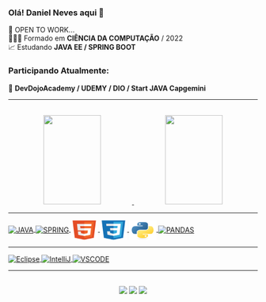 ### Olá! Daniel Neves aqui   👋 

💼 OPEN TO WORK...<br>
👨🏿‍🎓 Formado em **CIÊNCIA DA COMPUTAÇÃO** / 2022<br>
📈 Estudando **JAVA EE / SPRING BOOT**   <br>
### Participando Atualmente: 
 📖 **DevDojoAcademy / UDEMY / DIO / Start JAVA Capgemini**
<div>

***
 
  </div>

<br>

<div align="center">
  <a href="https://github.com/danielnevesdecastro">
  <img height="180em" width="48%" src="https://github-readme-stats.vercel.app/api?username=danielnevesdecastro&show_icons=true&theme=highcontrast&include_all_commits=true&count_private=true"/>
  <img height="180em" width="48%" src="https://github-readme-stats.vercel.app/api/top-langs/?username=danielnevesdecastro&layout=compact&langs_count=7&theme=highcontrast"/>
</div>


***
  
<div style="display: inline_block">
  <img align="center" alt="JAVA" height="60" width="80"src="https://cdn.jsdelivr.net/gh/devicons/devicon/icons/java/java-original-wordmark.svg" />
  <img align="center" alt="SPRING" height="40" width="55" src="https://cdn.jsdelivr.net/gh/devicons/devicon/icons/spring/spring-original.svg" />
  <img align="center" alt="HTML" height="40" width="55" src="https://raw.githubusercontent.com/devicons/devicon/master/icons/html5/html5-original.svg">
  <img align="center" alt="CSS" height="40" width="55" src="https://raw.githubusercontent.com/devicons/devicon/master/icons/css3/css3-original.svg">
  <img align="center" alt="PYTHON" height="40" width="55" src="https://raw.githubusercontent.com/devicons/devicon/master/icons/python/python-original.svg">
  <img align="center" alt="PANDAS" height="40" width="55" src="https://cdn.jsdelivr.net/gh/devicons/devicon/icons/pandas/pandas-original.svg">        
</div>

 
 ***

 <div style="display: inline_block">
  <img align="center" alt="Eclipse" height="60" width="60"src="https://www.eclipse.org/downloads/assets/public/images/logo-eclipse.png" />
  <img align="center" alt="IntelliJ" height="60" width="60" src="https://upload.wikimedia.org/wikipedia/commons/thumb/9/9c/IntelliJ_IDEA_Icon.svg/1200px-IntelliJ_IDEA_Icon.svg.png" />
  <img align="center" alt="VSCODE" height="60" width="60" src="https://cdn.jsdelivr.net/gh/devicons/devicon/icons/vscode/vscode-original.svg">
 
***
 <br>
 <div align="center">
 <a href="https://www.linkedin.com/in/danielnevesdecastro/" target="_blank"><img src="https://img.shields.io/badge/-LinkedIn-%230077B5?style=for-the-badge&logo=linkedin&logoColor=white" target="_blank"></a> 
  <a href="https://www.instagram.com/danielnevesdecastro/" target="_blank"><img src="https://img.shields.io/badge/-Instagram-%23E4405F?style=for-the-badge&logo=instagram&logoColor=white" target="_blank"></a>
  <a href = "mailto:danielnevesdecastro@gmail.com"><img src="https://img.shields.io/badge/Gmail-D14836?style=for-the-badge&logo=gmail&logoColor=white" target="_blank"></a>

<!--
**danielnevesdecastro/danielnevesdecastro** is a ✨ _special_ ✨ repository because its `README.md` (this file) appears on your GitHub profile.


-->
